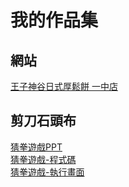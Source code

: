 # 我的作品集

## 網站
[王子神谷日式厚鬆餅 一中店](https://luna31797.wixsite.com/my-site-2)

## 剪刀石頭布
[猜拳遊戲PPT]((https://www.canva.com/design/DAF4eWSQ18s/FsZbFywEoS-I53cRa6xefA/edit))  
[猜拳遊戲-程式碼](https://colab.research.google.com/drive/1qbAQnDjrsqq_6h61e6fw2IN50PIDW5R0?usp=sharing)  
[猜拳遊戲-執行畫面](https://drive.google.com/file/d/13UIm-yGSEXLCQFEIdVEj0Sc3q65-FVNS/view)  

